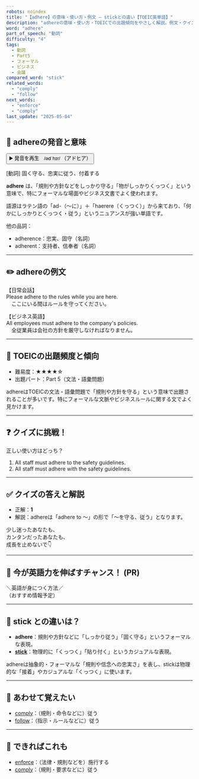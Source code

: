 ```yaml
---
robots: noindex
title: "【adhere】の意味・使い方・例文 ― stickとの違い【TOEIC英単語】"
description: "adhereの意味・使い方・TOEICでの出題傾向をやさしく解説。例文・クイズ付きでstickとの違いもわかりやすく学べます。"
word: "adhere"
part_of_speech: "動詞"
difficulty: "4"
tags:
  - 動詞
  - Part5
  - フォーマル
  - ビジネス
  - 会議
compared_word: "stick"
related_words:
  - "comply"
  - "follow"
next_words:
  - "enforce"
  - "comply"
last_update: "2025-05-04"
---
```


## 🔰 adhereの発音と意味

<button class="play-audio" onclick="playTTS('adhere')">
  <span class="play-audio-main">
    ▶️ 発音を再生　/ədˈhɪr/
  </span>
  <span class="play-audio-sub">
    （アドヒア）
  </span>
</button>

[動詞] 固く守る、忠実に従う、付着する

**adhere** は、「規則や方針などをしっかり守る」「物がしっかりくっつく」という意味で、特にフォーマルな場面やビジネス文書でよく使われます。

語源はラテン語の「ad-（～に）」＋「haerere（くっつく）」から来ており、「何かにしっかりとくっつく・従う」というニュアンスが強い単語です。

他の品詞：  
- adherence：忠実、固守（名詞）
- adherent：支持者、信奉者（名詞）

---

## ✏️ adhereの例文

【日常会話】  
Please adhere to the rules while you are here.  
　ここにいる間はルールを守ってください。

【ビジネス英語】  
All employees must adhere to the company's policies.  
　全従業員は会社の方針を厳守しなければなりません。

---

## 🎯 TOEICの出題頻度と傾向

- 難易度：★★★★☆
- 出題パート：Part 5（文法・語彙問題）

adhereはTOEICの文法・語彙問題で「規則や方針を守る」という意味で出題されることが多いです。特にフォーマルな文脈やビジネスルールに関する文でよく見かけます。

---

## ❓ クイズに挑戦！

正しい使い方はどっち？

1. All staff must adhere to the safety guidelines.  
2. All staff must adhere with the safety guidelines.

---

## ✅ クイズの答えと解説

- 正解：**1**
- 解説：adhereは「adhere to ～」の形で「～を守る、従う」となります。

少し迷ったあなたも、  
カンタンだったあなたも、  
成長を止めないで👇️

---

## 🚀 今が英語力を伸ばすチャンス！ (PR)

<div class="info-center">
＼英語が身につく方法／<br>  
（おすすめ情報予定）
</div>

---

## 🤔  stick との違いは？

- **adhere**：規則や方針などに「しっかり従う」「固く守る」というフォーマルな表現。
- **[stick](/stick)**：物理的に「くっつく」「貼り付く」というカジュアルな表現。

adhereは抽象的・フォーマルな「規則や信念への忠実さ」を表し、stickは物理的な「接着」やカジュアルな「くっつく」に使います。

---

## 🧩 あわせて覚えたい

- [comply](/comply)：（規則・命令などに）従う
- [follow](/follow)：（指示・ルールなどに）従う

---

## 📖 できればこれも

- [enforce](/enforce)：（法律・規則などを）施行する
- [comply](/comply)：（規則・要求などに）従う

<!-- cvid: aid22_bid00 -->
